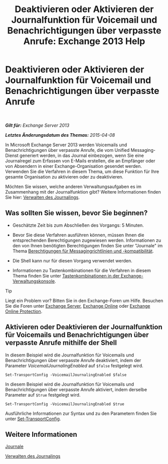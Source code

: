 ﻿---
title: 'Deaktivieren oder Aktivieren der Journalfunktion für Voicemail und Benachrichtigungen über verpasste Anrufe: Exchange 2013 Help'
TOCTitle: Deaktivieren oder Aktivieren der Journalfunktion für Voicemail und Benachrichtigungen über verpasste Anrufe
ms:assetid: 5164a92e-69e6-4339-b80c-0cfbf0dc0198
ms:mtpsurl: https://technet.microsoft.com/de-de/library/Bb201690(v=EXCHG.150)
ms:contentKeyID: 50475642
ms.date: 04/24/2018
mtps_version: v=EXCHG.150
ms.translationtype: HT
---

# Deaktivieren oder Aktivieren der Journalfunktion für Voicemail und Benachrichtigungen über verpasste Anrufe

 

_**Gilt für:** Exchange Server 2013_

_**Letztes Änderungsdatum des Themas:** 2015-04-08_

In Microsoft Exchange Server 2013 werden Voicemails und Benachrichtigungen über verpasste Anrufe, die vom Unified Messaging-Dienst generiert werden, in das Journal einbezogen, wenn Sie eine Journalregel zum Erfassen von E-Mails erstellen, die an Empfänger oder von Absendern in einer Exchange-Organisation gesendet werden. Verwenden Sie die Verfahren in diesem Thema, um diese Funktion für Ihre gesamte Organisation zu aktivieren oder zu deaktivieren.

Möchten Sie wissen, welche anderen Verwaltungsaufgaben es im Zusammenhang mit der Journalfunktion gibt? Weitere Informationen finden Sie hier: [Verwalten des Journalings](manage-journaling-exchange-2013-help.md).

## Was sollten Sie wissen, bevor Sie beginnen?

  - Geschätzte Zeit bis zum Abschließen des Vorgangs: 5 Minuten.

  - Bevor Sie diese Verfahren ausführen können, müssen Ihnen die entsprechenden Berechtigungen zugewiesen werden. Informationen zu den von Ihnen benötigten Berechtigungen finden Sie unter "Journale" im Thema [Berechtigungen für Messagingrichtlinien und -kompatibilität](messaging-policy-and-compliance-permissions-exchange-2013-help.md).

  - Die Shell kann nur für diesen Vorgang verwendet werden.

  - Informationen zu Tastenkombinationen für die Verfahren in diesem Thema finden Sie unter [Tastenkombinationen in der Exchange-Verwaltungskonsole](keyboard-shortcuts-in-the-exchange-admin-center-exchange-online-protection-help.md).


> [!TIP]
> Liegt ein Problem vor? Bitten Sie in den Exchange-Foren um Hilfe. Besuchen Sie die Foren unter <A href="https://go.microsoft.com/fwlink/p/?linkid=60612">Exchange Server</A>, <A href="https://go.microsoft.com/fwlink/p/?linkid=267542">Exchange Online</A> oder <A href="https://go.microsoft.com/fwlink/p/?linkid=285351">Exchange Online Protection</A>.



## Aktivieren oder Deaktivieren der Journalfunktion für Voicemails und Benachrichtigungen über verpasste Anrufe mithilfe der Shell

In diesem Beispiel wird die Journalfunktion für Voicemails und Benachrichtigungen über verpasste Anrufe deaktiviert, indem der Parameter *VoicemailJournalingEnabled* auf `$false` festgelegt wird.

    Set-TransportConfig -VoicemailJournalingEnabled $false

In diesem Beispiel wird die Journalfunktion für Voicemails und Benachrichtigungen über verpasste Anrufe aktiviert, indem derselbe Parameter auf `$true` festgelegt wird.

    Set-TransportConfig -VoicemailJournalingEnabled $true

Ausführliche Informationen zur Syntax und zu den Parametern finden Sie unter [Set-TransportConfig](https://technet.microsoft.com/de-de/library/bb124151\(v=exchg.150\)).

## Weitere Informationen

[Journale](journaling-exchange-2013-help.md)

[Verwalten des Journalings](manage-journaling-exchange-2013-help.md)

